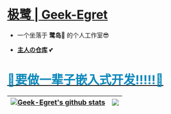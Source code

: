 # [<b>极鹭 | Geek-Egret</b>](http://geek-egret.top)
- 一个坐落于 <b>鹭岛🪽</b> 的个人工作室😎

- [<b>主人の仓库</b>](https://github.com/0Leeeezy0) 💕

# [<font color=#0b88bb>🐧要做一辈子嵌入式开发!!!!!🐧</font>](https://github.com/Geek-Egret)

| <a href="https://github.com/anuraghazra/github-readme-stats"><img align="center" src="https://github-readme-stats.vercel.app/api?username=Geek-Egret&theme=onedark&text_color=b4b3b8&title_color=0b88bb&locale=cn&show_icons=true" alt="Geek-Egret's github stats" /></a> | <a href="https://github.com/anuraghazra/github-readme-stats"><img align="center" src="https://github-readme-stats.vercel.app/api/top-langs/?username=Geek-Egret&layout=compact&text_color=b4b3b8&bg_color=282c34&title_color=0b88bb&locale=cn" /></a> |
| ------------- | ------------- |